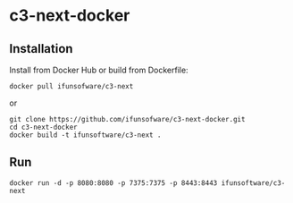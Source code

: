 c3-next-docker
==============

## Installation

Install from Docker Hub or build from Dockerfile:

```
docker pull ifunsofware/c3-next
```
or
```
git clone https://github.com/ifunsofware/c3-next-docker.git
cd c3-next-docker
docker build -t ifunsoftware/c3-next .
```


## Run

```
docker run -d -p 8080:8080 -p 7375:7375 -p 8443:8443 ifunsoftware/c3-next
```



